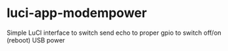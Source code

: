 # luci-app-modempower
Simple LuCI interface to switch send echo to proper gpio to switch off/on (reboot) USB power
